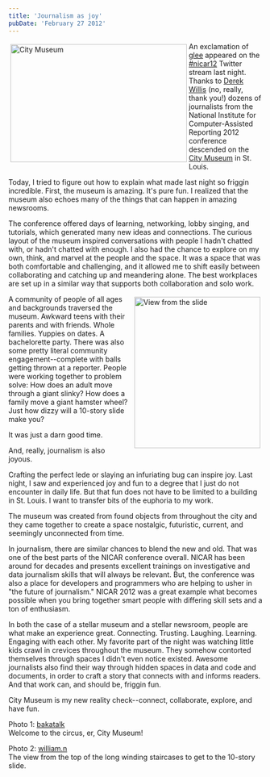 ```yaml
---
title: 'Journalism as joy'
pubDate: 'February 27 2012'
---
```


<p><img alt="City Museum" src="/files/291646_ddc461db8d.jpg" style="margin-left: 4px; margin-right: 4px; margin-top: 4px; margin-bottom: 4px; float: left; width: 350px; height: 234px; " title="" />An exclamation of <a href="http://twitter.com/#!/digiphile/status/173638903142694912">glee</a> appeared on the <a href="http://twitter.com/#!/search/%23nicar12">#nicar12</a> Twitter stream last night. Thanks to <a href="http://twitter.com/#!/derekwillis/status/173645362664443904">Derek Willis</a> (no, really, thank you!) dozens of journalists from the National Institute for Computer-Assisted Reporting 2012 conference descended on the <a href="http://citymuseum.org">City Museum</a> in St. Louis.</p>
<p>Today, I tried to figure out how to explain what made last night so friggin incredible. First, the museum is amazing. It&#39;s pure fun. I realized that the museum also echoes many of the things that can happen in amazing newsrooms.</p>
<!--break-->
<p>The conference offered days of learning, networking, lobby singing, and tutorials, which generated many new ideas and connections. The curious layout of the museum inspired conversations with people I hadn&#39;t chatted with, or hadn&#39;t chatted with enough. I also had the chance to explore on my own, think, and marvel at the people and the space. It was a space that was both comfortable and challenging, and it allowed me to shift easily between collaborating and catching up and meandering alone. The best workplaces are set up in a similar way that supports both collaboration and solo work.&nbsp;</p>
<p><img alt="View from the slide" src="/files/3251242916_af3b8faaa3.jpg" style="margin-left: 4px; margin-right: 4px; margin-top: 4px; margin-bottom: 4px; float: right; width: 250px; height: 300px; " /></p>
<p>A community of people of all ages and backgrounds traversed the museum. Awkward teens with their parents and with friends. Whole families. Yuppies on dates. A bachelorette party. There was also some pretty literal community engagement--complete with balls getting thrown at a reporter. People were working together to problem solve: How does an adult move through a giant slinky? How does a family move a giant hamster wheel? Just how dizzy will a 10-story slide make you?</p>
<div>
<p>It was just a darn good time.</p>
<p>And, really, journalism is also joyous.&nbsp;</p>
<p>Crafting the perfect lede or slaying an infuriating bug can inspire joy. Last night, I saw and experienced joy and fun to a degree that I just do not encounter in daily life. But that fun does not have to be limited to a building in St. Louis. I want to transfer bits of the euphoria to my work.</p>
<p>The museum was created from found objects from throughout the city and they came together to create a space nostalgic, futuristic, current, and seemingly unconnected from time.&nbsp;</p>
<p>In journalism, there are similar chances to blend the new and old. That was one of the best parts of the NICAR conference overall. NICAR has been around for decades and presents excellent trainings on investigative and data journalism skills that will always be relevant. But, the conference was also a place for developers and programmers who are helping to usher in &quot;the future of journalism.&quot; NICAR&nbsp;2012 was a great example what becomes possible when you bring together smart people with differing skill sets and a ton of enthusiasm.</p>
<p>In both the case of a stellar museum and a stellar newsroom, people are what make an experience great. Connecting. Trusting. Laughing. Learning. Engaging with each other. My favorite part of the night was watching little kids crawl in crevices throughout the museum. They somehow contorted themselves through spaces I didn&#39;t even notice existed. Awesome journalists also find their way through hidden spaces in data and code and documents, in order to craft a story that connects with and informs readers. And that work can, and should be, friggin fun.</p>
<p>City Museum is my new reality check--connect, collaborate, explore, and have fun.</p>
<p>Photo 1: <a href="http://www.flickr.com/photos/bakatalk/291646/sizes/m/in/photostream/">bakatalk</a><br />
Welcome to the circus, er, City Museum!</p>
<p>Photo 2: <a href="http://www.flickr.com/photos/three27/3251242916/sizes/m/in/photostream/">william.n</a><br />
The view from the top of the long winding staircases to get to the 10-story slide.</p>
</div>
<p>&nbsp;</p>


